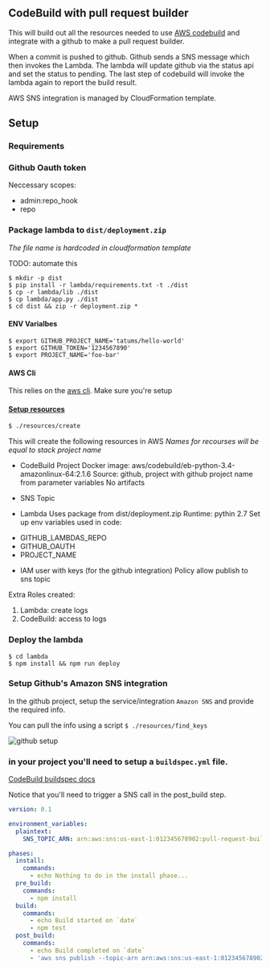 ## CodeBuild with pull request builder

This will build out all the resources needed to use
[AWS codebuild](https://aws.amazon.com/codebuild/) and integrate
with a github to make a pull request builder.

When a commit is pushed to github.  Github sends a SNS message
which then invokes the Lambda. The lambda will update github
via the status api and set the status to pending. The last step
of codebuild will invoke the lambda again to report the build result.

AWS SNS integration is managed by CloudFormation template.


## Setup

### Requirements

### Github Oauth token
Neccessary scopes:
- admin:repo_hook
- repo

### Package lambda to ```dist/deployment.zip```
*The file name is hardcoded in cloudformation template*

TODO: automate this
```
$ mkdir -p dist
$ pip install -r lambda/requirements.txt -t ./dist
$ cp -r lambda/lib ./dist
$ cp lambda/app.py ./dist
$ cd dist && zip -r deployment.zip *
```

#### ENV Varialbes

```
$ export GITHUB_PROJECT_NAME='tatums/hello-world'
$ export GITHUB_TOKEN='1234567890'
$ export PROJECT_NAME='foo-bar'
```
#### AWS Cli

This relies on the [aws cli](https://aws.amazon.com/cli/). Make sure you're setup

#### [Setup resources](./resources/README.md)
```bash
$ ./resources/create
```

This will create the following resources in AWS
*Names for recourses will be equal to stack project name*

* CodeBuild Project
Docker image: aws/codebuild/eb-python-3.4-amazonlinux-64:2.1.6
Source: github, project with github project name from parameter variables
No artifacts

* SNS Topic

* Lambda
Uses package from dist/deployment.zip
Runtime: pythin 2.7
Set up env variables used in code:
- GITHUB_LAMBDAS_REPO
- GITHUB_OAUTH
- PROJECT_NAME

* IAM user with keys (for the github integration)
Policy allow publish to sns topic

Extra Roles created:
1) Lambda: create logs
2) CodeBuild: access to logs 

### Deploy the lambda
```
$ cd lambda
$ npm install && npm run deploy
```


### Setup Github's Amazon SNS integration
In the github project, setup the service/integration `Amazon SNS` and provide the required info.

You can pull the info using a script `$ ./resources/find_keys`

![github setup](./gh-setup.png "Github integration setup")

### in your project you'll need to setup a `buildspec.yml` file.

[CodeBuild buildspec docs](http://docs.aws.amazon.com/codebuild/latest/userguide/build-spec-ref.html)

Notice that you'll need to trigger a SNS call in the post_build step.


```YAML
version: 0.1

environment_variables:
  plaintext:
    SNS_TOPIC_ARN: arn:aws:sns:us-east-1:012345678902:pull-request-builder

phases:
  install:
    commands:
      - echo Nothing to do in the install phase...
  pre_build:
    commands:
      - npm install
  build:
    commands:
      - echo Build started on `date`
      - npm test
  post_build:
    commands:
      - echo Build completed on `date`
      - 'aws sns publish --topic-arn arn:aws:sns:us-east-1:012345678902:pull-request-builder --message "{\"buildId\": \"$CODEBUILD_BUILD_ID\"}"'
```
